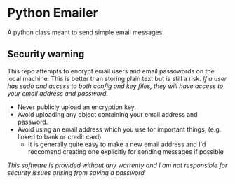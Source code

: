 # Python Emailer

A python class meant to send simple email messages.

## Security warning

This repo attempts to encrypt email users and email passowords on the local machine.
This is better than storing plain text but is still a risk. *If a user has sudo and access to both config and key files, they will have access to your email address and password.*
- Never publicly upload an encryption key.
- Avoid uploading any object containing your email address and password.
- Avoid using an email address which you use for important things, (e.g. linked to bank or credit card)
    - It is generally quite easy to make a new email address and I'd reccomend creating one explicitly for sending messages if possible

*This software is provided without any warrenty and I am not responsible for security issues arising from saving a password*
